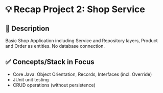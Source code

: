 # 💡 Recap Project 2: Shop Service

## 📒 Description
Basic Shop Application including Service and Repository layers, Product and Order as entities. No database connection.

## ✅ Concepts/Stack in Focus
- Core Java: Object Orientation, Records, Interfaces (incl. Override)
- JUnit unit testing
- CRUD operations (without persistence)
